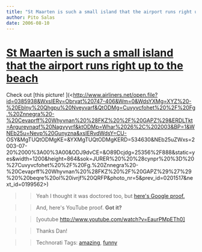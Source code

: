 ```yaml
---
title: "St Maarten is such a small island that the airport runs right up to the beach"
author: Pito Salas
date: 2006-08-10
---
```

# [St Maarten is such a small island that the airport runs right up to the beach](None)


Check out [this picture!
](<http://www.airliners.net/open.file?id=0385938&WxsIERv=Obrvat%20747-406&Wm=0&WdsYXMg=XYZ%20-%20Eblny%20Qhgpu%20Nveyvarf&QtODMg=Cuvyvcfohet%20%2F%20Fg.%20Znnegra%20-%20Cevaprff%20Whyvnan%20%28FKZ%20%2F%20GAPZ%29&ERDLTkt=Argureynaqf%20Nagvyyrf&ktODMp=Whar%2026%2C%202003&BP=1&WNEb25u=Nevp%20Gunyzna&xsIERvdWdsY=CU-
OSY&MgTUQtODMgKE=&YXMgTUQtODMgKERD=534630&NEb25uZWxs=2003-07-20%2000%3A00%3A00&ODJ9dvCE=&O89Dcjdg=25356%2F888&static=yes&width=1200&height=864&sok=JURER%20%20%28cynpr%20%3D%20%27Cuvyvcfohet%20%2F%20Fg.%20Znnegra%20-%20Cevaprff%20Whyvnan%20%28FKZ%20%2F%20GAPZ%29%27%29%20%20beqre%20ol%20ivrjf%20QRFP&photo_nr=5&prev_id=0201517&next_id=0199562>)

>>

>> Yeah I thought it was doctored too, but [here's Google
proof.](<http://googlesightseeing.com/maps?p=1012&c=&t=k&hl=en&ll=18.039381,-63.120275&z=15>)

>>

>> And, here's YouTube proof. **Got it?**

>>

>> [youtube http://www.youtube.com/watch?v=EaurPMpETh0]

>>

>> Thanks Dan!

>>

>> Technorati Tags: [amazing](<http://www.technorati.com/tag/amazing>),
[funny](<http://www.technorati.com/tag/funny>)


